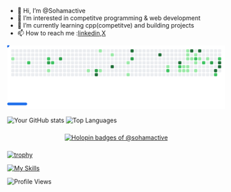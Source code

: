 - 👋 Hi, I’m @Sohamactive
- 👀 I’m interested in competitve programming & web development
- 🌱 I’m currently learning cpp(competitve) and building projects
- 📫 How to reach me :[linkedin](https://www.linkedin.com/in/sohamactive/),[X](https://x.com/Sohamactive)

<picture>
  <source
    media="(prefers-color-scheme: dark)"
    srcset="images/breakout-dark.svg"
  />
  <source
    media="(prefers-color-scheme: dark)"
    srcset="images/breakout-light.svg"
  />
  <img alt="Breakout Game" src="images/breakout-light.svg" />
</picture>

<!---
Sohamactive/Sohamactive is a ✨ special ✨ repository because its `README.md` (this file) appears on your GitHub profile.
You can click the Preview link to take a look at your changes.
-->
<!--
[![Ashutosh's github activity graph](https://github-readme-activity-graph.vercel.app/graph?username=sohamactive)](https://github.com/ashutosh00710/github-readme-activity-graph)
-->
![Your GitHub stats](https://github-readme-stats.vercel.app/api?username=sohamactive&show_icons=true&theme=radical)
![Top Languages](https://github-readme-stats.vercel.app/api/top-langs/?username=sohamactive&layout=compact&theme=radical)

###

<!-- Holopin Badge -->
<div align="center">
  <a href="https://holopin.io/@sohamactive" target="_blank">
    <img src="https://holopin.me/sohamactive" alt="Holopin badges of @sohamactive" height="220" />
  </a>
  
</div>

###


[![trophy](https://github-profile-trophy.vercel.app/?username=sohamactive&theme=onedark)](https://github.com/ryo-ma/github-profile-trophy)<br>

[![My Skills](https://skillicons.dev/icons?i=html,css,javascript,django,c,cpp,discord&theme=dark)](https://skillicons.dev)


![Profile Views](https://komarev.com/ghpvc/?username=sohamactive&color=blue)

